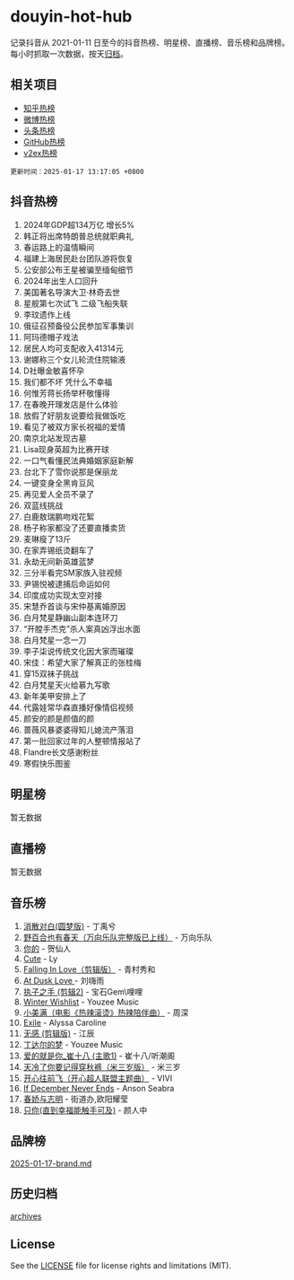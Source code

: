 # douyin-hot-hub

记录抖音从 2021-01-11 日至今的抖音热榜、明星榜、直播榜、音乐榜和品牌榜。每小时抓取一次数据，按天[归档](archives)。

## 相关项目

- [知乎热榜](https://github.com/lonnyzhang423/zhihu-hot-hub)
- [微博热榜](https://github.com/lonnyzhang423/weibo-hot-hub)
- [头条热榜](https://github.com/lonnyzhang423/toutiao-hot-hub)
- [GitHub热榜](https://github.com/lonnyzhang423/github-hot-hub)
- [v2ex热榜](https://github.com/lonnyzhang423/v2ex-hot-hub)


`更新时间：2025-01-17 13:17:05 +0800`

## 抖音热榜

1. 2024年GDP超134万亿 增长5%
1. 韩正将出席特朗普总统就职典礼
1. 春运路上的温情瞬间
1. 福建上海居民赴台团队游将恢复
1. 公安部公布王星被骗至缅甸细节
1. 2024年出生人口回升
1. 美国著名导演大卫·林奇去世
1. 星舰第七次试飞 二级飞船失联
1. 李玟遗作上线
1. 俄征召预备役公民参加军事集训
1. 阿玛德帽子戏法
1. 居民人均可支配收入41314元
1. 谢娜称三个女儿轮流住院输液
1. D社曝金敏喜怀孕
1. 我们都不坏 凭什么不幸福
1. 何惟芳蒋长扬举杯敬懂得
1. 在春晚开理发店是什么体验
1. 放假了好朋友说要给我做饭吃
1. 看见了被双方家长祝福的爱情
1. 南京北站发现古墓
1. Lisa现身英超为比赛开球
1. 一口气看懂民法典婚姻家庭新解
1. 台北下了雪你说那是保丽龙
1. 一键变身全黑肯豆风
1. 再见爱人全员不录了
1. 双蓝线挑战
1. 白鹿敖瑞鹏吻戏花絮
1. 杨子称家都没了还要直播卖货
1. 麦琳瘦了13斤
1. 在家弄锡纸烫翻车了
1. 永劫无间新英雄蓝梦
1. 三分半看完SM家族入驻视频
1. 尹锡悦被逮捕后命运如何
1. 印度成功实现太空对接
1. 宋慧乔首谈与宋仲基离婚原因
1. 白月梵星静幽山副本连环刀
1. “开膛手杰克”杀人案真凶浮出水面
1. 白月梵星一念一刀
1. 李子柒说传统文化因大家而璀璨
1. 宋佳：希望大家了解真正的张桂梅
1. 穿15双袜子挑战
1. 白月梵星天火给慕九写歌
1. 新年美甲安排上了
1. 代露娃常华森直播好像情侣视频
1. 颜安的颜是颜值的颜
1. 蔷薇风暴婆婆得知儿媳流产落泪
1. 第一批回家过年的人整顿情报站了
1. Flandre长文感谢粉丝
1. 寒假快乐图鉴

## 明星榜

暂无数据

## 直播榜

暂无数据

## 音乐榜

1. [消散对白(圆梦版)](https://sf5-hl-cdn-tos.douyinstatic.com/obj/tos-cn-ve-2774/og4jB5I5IizzoZVAAAzWgBMAsMDWoArfwBOiFs) - 丁禹兮
1. [野百合也有春天（万向乐队完整版已上线）](https://sf5-hl-cdn-tos.douyinstatic.com/obj/tos-cn-ve-2774/oMnUxhRAMiAGBqDtIPBQ7ACYQZFlJCftcgeDJE) - 万向乐队
1. [你的](https://sf5-hl-cdn-tos.douyinstatic.com/obj/tos-cn-ve-2774/oYuIeKf42jB7sEV6B2upMdpYAgfrQWj0FeRegh) - 贺仙人
1. [Cute](https://sf5-hl-cdn-tos.douyinstatic.com/obj/tos-cn-ve-2774/o4IbIzHWKAAB4wsS5qMBRiiAlEBGTpQRNfFvuo) - Ly
1. [Falling In Love（剪辑版）](https://sf5-hl-cdn-tos.douyinstatic.com/obj/tos-cn-ve-2774/o8ajpA8zzgBPahbBIO8AcKGBLJezFCRd1wfP9f) - 青村秀和
1. [ At Dusk  Love ](https://sf5-hl-cdn-tos.douyinstatic.com/obj/tos-cn-ve-2774/o8CrpCf5CaYgI4ZrtQgMQAFEfuGqNnRSDQAPBc) - 刘嗨雨
1. [执子之手 (剪辑2)](https://sf5-hl-cdn-tos.douyinstatic.com/obj/tos-cn-ve-2774/oUoZLQjCc31XzqsBnBQUNgeKtYPBcgbFDwtfcu) - 宝石Gem\哩哩
1. [Winter Wishlist](https://sf5-hl-cdn-tos.douyinstatic.com/obj/tos-cn-ve-2774/oIIgUOeamCFCVAzxN6MFRLIBlLGpUqQxeeHrLE) - Youzee Music
1. [小美满（电影《热辣滚烫》热辣陪伴曲）](https://sf5-hl-cdn-tos.douyinstatic.com/obj/tos-cn-ve-2774/o0GAn2lSgfZIDUgtevCGDQYnFg4CwnrBaxbTZL) - 周深
1. [Exile](https://sf5-hl-cdn-tos.douyinstatic.com/obj/tos-cn-ve-2774/oYj4gAQTknKE3WW0Je8KGmQ7z1cA4FefwtbufD) - Alyssa Caroline
1. [无感 (剪辑版)](https://sf5-hl-cdn-tos.douyinstatic.com/obj/tos-cn-ve-2774/o0eIsUzJBDlQaQFC5OFlgbMEZC1TFYBftOBn6p) - 江辰
1. [丁达尔的梦](https://sf5-hl-cdn-tos.douyinstatic.com/obj/tos-cn-ve-2774/oMU3WirUZBVQkAC9ccG5P2IQirziZM2RTInUY) - Youzee Music
1. [爱的就是你_崔十八 (主歌1)](https://sf5-hl-cdn-tos.douyinstatic.com/obj/tos-cn-ve-2774/oI5BO5DhFZ6UTcNCnZaOCBLtZ7WIMQGfgnXf5E) - 崔十八/听潮阁
1. [天冷了你要记得穿秋裤（米三岁版）](https://sf5-hl-cdn-tos.douyinstatic.com/obj/tos-cn-ve-2774/oQlIwVIDWiZ6BQilAorS7MA0AgCkQDvcZAdm1) - 米三岁
1. [开心往前飞（开心超人联盟主题曲）](https://sf5-hl-cdn-tos.douyinstatic.com/obj/tos-cn-ve-2774/9d8fb7c82cf1421fb93a9fe925275e0a) - VIVI
1. [If December Never Ends](https://sf5-hl-cdn-tos.douyinstatic.com/obj/tos-cn-ve-2774/oY1IQMoTgCFIBg8RZifyqlBBt1UFgitTYmxeOS) - Anson Seabra
1. [春娇与志明](https://sf5-hl-cdn-tos.douyinstatic.com/obj/tos-cn-ve-2774/e530d8fceb7044b39707d7f9ff54add1) - 街道办,欧阳耀莹
1. [只你(直到幸福能触手可及)](https://sf5-hl-cdn-tos.douyinstatic.com/obj/tos-cn-ve-2774/o0lBkRDzFTeaVSUz3ZZSCBVtZ5DIMQGfgmEAuE) - 颜人中

## 品牌榜

[2025-01-17-brand.md](archives/2025-01-17-brand.md)

## 历史归档

[archives](archives)

## License

See the [LICENSE](LICENSE) file for license rights and limitations (MIT).

